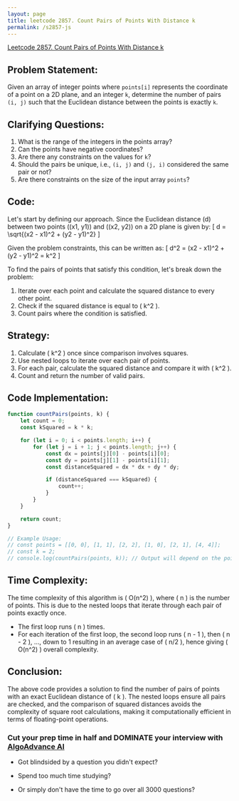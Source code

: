 ```yaml
---
layout: page
title: leetcode 2857. Count Pairs of Points With Distance k
permalink: /s2857-js
---
```

[Leetcode 2857. Count Pairs of Points With Distance k](https://algoadvance.github.io/algoadvance/l2857)
## Problem Statement:
Given an array of integer points where `points[i]` represents the coordinate of a point on a 2D plane, and an integer `k`, determine the number of pairs `(i, j)` such that the Euclidean distance between the points is exactly `k`.

## Clarifying Questions:
1. What is the range of the integers in the points array?
2. Can the points have negative coordinates?
3. Are there any constraints on the values for `k`?
4. Should the pairs be unique, i.e., `(i, j)` and `(j, i)` considered the same pair or not?
5. Are there constraints on the size of the input array `points`?

## Code:

Let's start by defining our approach. Since the Euclidean distance (d) between two points \((x1, y1)\) and \((x2, y2)\) on a 2D plane is given by:
\[ d = \sqrt{(x2 - x1)^2 + (y2 - y1)^2} \]

Given the problem constraints, this can be written as:
\[ d^2 = (x2 - x1)^2 + (y2 - y1)^2 = k^2 \]

To find the pairs of points that satisfy this condition, let's break down the problem:
1. Iterate over each point and calculate the squared distance to every other point.
2. Check if the squared distance is equal to \( k^2 \).
3. Count pairs where the condition is satisfied.

## Strategy:
1. Calculate \( k^2 \) once since comparison involves squares.
2. Use nested loops to iterate over each pair of points.
3. For each pair, calculate the squared distance and compare it with \( k^2 \).
4. Count and return the number of valid pairs.

## Code Implementation:
```javascript
function countPairs(points, k) {
    let count = 0;
    const kSquared = k * k;

    for (let i = 0; i < points.length; i++) {
        for (let j = i + 1; j < points.length; j++) {
            const dx = points[j][0] - points[i][0];
            const dy = points[j][1] - points[i][1];
            const distanceSquared = dx * dx + dy * dy;

            if (distanceSquared === kSquared) {
                count++;
            }
        }
    }

    return count;
}

// Example Usage:
// const points = [[0, 0], [1, 1], [2, 2], [1, 0], [2, 1], [4, 4]];
// const k = 2;
// console.log(countPairs(points, k)); // Output will depend on the points array and k
```

## Time Complexity:
The time complexity of this algorithm is \( O(n^2) \), where \( n \) is the number of points. This is due to the nested loops that iterate through each pair of points exactly once.
- The first loop runs \( n \) times.
- For each iteration of the first loop, the second loop runs \( n - 1 \), then \( n - 2 \), ..., down to 1 resulting in an average case of \( n/2 \), hence giving \( O(n^2) \) overall complexity.

## Conclusion:
The above code provides a solution to find the number of pairs of points with an exact Euclidean distance of \( k \). The nested loops ensure all pairs are checked, and the comparison of squared distances avoids the complexity of square root calculations, making it computationally efficient in terms of floating-point operations.


### Cut your prep time in half and DOMINATE your interview with [AlgoAdvance AI](https://algoAdvance.com)

- Got blindsided by a question you didn't expect?

- Spend too much time studying?

- Or simply don't have the time to go over all 3000 questions?

